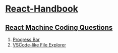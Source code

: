 # [React-Handbook](#react-handbook)

## [React Machine Coding Questions](#react-machine-coding-questions)
  1. [Progress Bar](https://github.com/AkshayChandole/React-Handbook/tree/main/MachineCodingInterviewQuestions/ProgressBar#progress-bar)
  2. [VSCode-like File Explorer](https://github.com/AkshayChandole/React-Handbook/tree/main/MachineCodingInterviewQuestions/VSCodeLikeFileExplorer#vscode-like-file-explorer)
